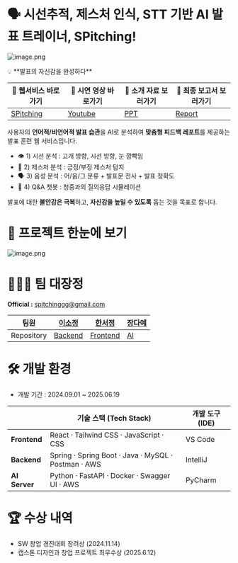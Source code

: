# 🗣️ 시선추적, 제스처 인식, STT 기반 AI 발표 트레이너, SPitching!

![image.png](attachment:966e56b6-775f-4b36-a4b9-95b5f407cf5f:image.png)

<aside>
💡 **발표의 자신감을 완성하다**

</aside>

| **🔗 웹서비스 바로가기** | **🎥 시연 영상 바로가기** | **🎤 소개 자료 보러가기** | **📄 최종 보고서 보러가기** |
| --- | --- | --- | --- |
| [SPitching](https://www.spitching.store/) | [Youtube](https://youtu.be/14IhEPWW1uc) | [PPT](https://drive.google.com/file/d/1kPb5xTJzMHxZSAaLG7lPrvzbAa-FWKx7/view?usp=sharing) | [Report](https://drive.google.com/file/d/1DZm44pIHpNm-Rj9kUIZs61yDFiRvWhWC/view?usp=sharing) |

사용자의 **언어적/비언어적 발표 습관**을 AI로 분석하여 **맞춤형 피드백 레포트**를 제공하는 발표 훈련 웹 서비스입니다.

- 👁️ 1) 시선 분석 : 고개 방향, 시선 방향, 눈 깜빡임
- 🙌 2) 제스처 분석 : 긍정/부정 제스처 탐지
- 🗣️ 3) 음성 분석 : 어/음/그 분류 + 발표문 전사 + 발표 정확도
- 🤖 4) Q&A 챗봇 : 청중과의 질의응답 시뮬레이션

발표에 대한 **불안감은 극복**하고, **자신감을 높일 수 있도록** 돕는 것을 목표로 합니다.
</br>

# 📌 프로젝트 한눈에 보기

![image.png](attachment:609541ca-71d9-409c-9096-f9a0d37bedb6:image.png)

# **👩🏻‍💻 팀 대장정**

**Official :** spitchinggg@gmail.com

| **팀원** | [이소정](https://github.com/doleebest) | [한서정](https://github.com/xseojungx) | [장다예](https://github.com/JJangdaye) |
| --- | --- | --- | --- |
| Repository | [Backend](https://github.com/2024-capstone-project/SPitching-BE) | [Frontend](https://github.com/2024-capstone-project/SPitching-FE) | [AI](https://github.com/2024-capstone-project/SPitching-AI_SERVER) |

# **🛠️ 개발 환경**

- 개발 기간 : 2024.09.01 ~ 2025.06.19

|  | **기술 스택 (Tech Stack)** | **개발 도구 (IDE)** |
| --- | --- | --- |
| **Frontend** | React · Tailwind CSS · JavaScript · CSS | VS Code |
| **Backend** | Spring · Spring Boot · Java · MySQL · Postman · AWS | IntelliJ |
| **AI Server** | Python · FastAPI · Docker · Swagger UI · AWS | PyCharm |

# 🏆 **수상 내역**

- SW 창업 경진대회 장려상 (2024.11.14)
- 캡스톤 디자인과 창업 프로젝트 최우수상 (2025.6.12)
